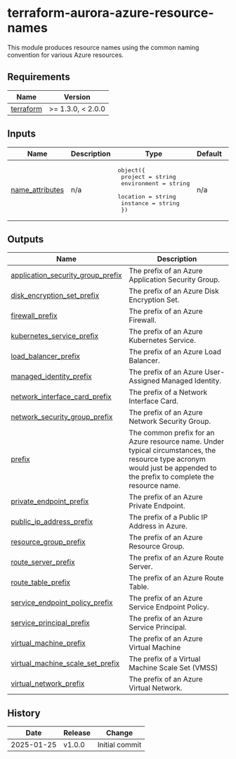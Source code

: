 # terraform-aurora-azure-resource-names

This module produces resource names using the common naming convention for various Azure resources.

<!-- BEGIN_TF_DOCS -->
## Requirements

| Name | Version |
|------|---------|
| <a name="requirement_terraform"></a> [terraform](#requirement\_terraform) | >= 1.3.0, < 2.0.0 |





## Inputs

| Name | Description | Type | Default | Required |
|------|-------------|------|---------|:--------:|
| <a name="input_name_attributes"></a> [name\_attributes](#input\_name\_attributes) | n/a | <pre>object({<br>    project     = string<br>    environment = string<br>    location    = string<br>    instance    = string<br>  })</pre> | n/a | yes |

## Outputs

| Name | Description |
|------|-------------|
| <a name="output_application_security_group_prefix"></a> [application\_security\_group\_prefix](#output\_application\_security\_group\_prefix) | The prefix of an Azure Application Security Group. |
| <a name="output_disk_encryption_set_prefix"></a> [disk\_encryption\_set\_prefix](#output\_disk\_encryption\_set\_prefix) | The prefix of an Azure Disk Encryption Set. |
| <a name="output_firewall_prefix"></a> [firewall\_prefix](#output\_firewall\_prefix) | The prefix of an Azure Firewall. |
| <a name="output_kubernetes_service_prefix"></a> [kubernetes\_service\_prefix](#output\_kubernetes\_service\_prefix) | The prefix of an Azure Kubernetes Service. |
| <a name="output_load_balancer_prefix"></a> [load\_balancer\_prefix](#output\_load\_balancer\_prefix) | The prefix of an Azure Load Balancer. |
| <a name="output_managed_identity_prefix"></a> [managed\_identity\_prefix](#output\_managed\_identity\_prefix) | The prefix of an Azure User-Assigned Managed Identity. |
| <a name="output_network_interface_card_prefix"></a> [network\_interface\_card\_prefix](#output\_network\_interface\_card\_prefix) | The prefix of a Network Interface Card. |
| <a name="output_network_security_group_prefix"></a> [network\_security\_group\_prefix](#output\_network\_security\_group\_prefix) | The prefix of an Azure Network Security Group. |
| <a name="output_prefix"></a> [prefix](#output\_prefix) | The common prefix for an Azure resource name. Under typical circumstances, the resource type acronym would just be appended to the prefix to complete the resource name. |
| <a name="output_private_endpoint_prefix"></a> [private\_endpoint\_prefix](#output\_private\_endpoint\_prefix) | The prefix of an Azure Private Endpoint. |
| <a name="output_public_ip_address_prefix"></a> [public\_ip\_address\_prefix](#output\_public\_ip\_address\_prefix) | The prefix of a Public IP Address in Azure. |
| <a name="output_resource_group_prefix"></a> [resource\_group\_prefix](#output\_resource\_group\_prefix) | The prefix of an Azure Resource Group. |
| <a name="output_route_server_prefix"></a> [route\_server\_prefix](#output\_route\_server\_prefix) | The prefix of an Azure Route Server. |
| <a name="output_route_table_prefix"></a> [route\_table\_prefix](#output\_route\_table\_prefix) | The prefix of an Azure Route Table. |
| <a name="output_service_endpoint_policy_prefix"></a> [service\_endpoint\_policy\_prefix](#output\_service\_endpoint\_policy\_prefix) | The prefix of an Azure Service Endpoint Policy. |
| <a name="output_service_principal_prefix"></a> [service\_principal\_prefix](#output\_service\_principal\_prefix) | The prefix of an Azure Service Principal. |
| <a name="output_virtual_machine_prefix"></a> [virtual\_machine\_prefix](#output\_virtual\_machine\_prefix) | The prefix of an Azure Virtual Machine |
| <a name="output_virtual_machine_scale_set_prefix"></a> [virtual\_machine\_scale\_set\_prefix](#output\_virtual\_machine\_scale\_set\_prefix) | The prefix of a Virtual Machine Scale Set (VMSS) |
| <a name="output_virtual_network_prefix"></a> [virtual\_network\_prefix](#output\_virtual\_network\_prefix) | The prefix of an Azure Virtual Network. |
<!-- END_TF_DOCS -->

## History

| Date       | Release | Change                                          |
| ---------- | ------- | ----------------------------------------------- |
| 2025-01-25 | v1.0.0  | Initial commit                                  |
